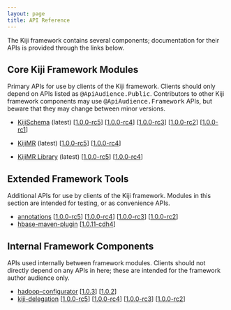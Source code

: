 ```yaml
---
layout: page
title: API Reference
---
```


The Kiji framework contains several components; documentation for their
APIs is provided through the links below.

## Core Kiji Framework Modules

Primary APIs for use by clients of the Kiji framework. Clients should
only depend on APIs listed as <tt>@ApiAudience.Public</tt>. Contributors
to other Kiji framework components may use <tt>@ApiAudience.Framework</tt>
APIs, but beware that they may change between minor versions.


* [KijiSchema](kiji-schema/1.0.0-rc5) (latest) 
  \[[1.0.0-rc5](kiji-schema/1.0.0-rc5)\]
  \[[1.0.0-rc4](kiji-schema/1.0.0-rc4)\]
  \[[1.0.0-rc3](kiji-schema/1.0.0-rc3)\]
  \[[1.0.0-rc2](kiji-schema/1.0.0-rc2)\]
  \[[1.0.0-rc1](kiji-schema/1.0.0-rc1)\]

* [KijiMR](kiji-mapreduce/1.0.0-rc5) (latest)
  \[[1.0.0-rc5](kiji-mapreduce/1.0.0-rc5)\]
  \[[1.0.0-rc4](kiji-mapreduce/1.0.0-rc4)\]

* [KijiMR Library](kiji-mapreduce-lib/1.0.0-rc5) (latest)
  \[[1.0.0-rc5](kiji-mapreduce-lib/1.0.0-rc5)\]
  \[[1.0.0-rc4](kiji-mapreduce-lib/1.0.0-rc4)\]

## Extended Framework Tools
Additional APIs for use by clients of the Kiji framework. Modules in this section
are intended for testing, or as convenience APIs.


<ul>
  <li><a href="annotations/1.0.0-rc5">annotations</a>
      [<a href="annotations/1.0.0-rc5">1.0.0-rc5</a>]
      [<a href="annotations/1.0.0-rc4">1.0.0-rc4</a>]
      [<a href="annotations/1.0.0-rc3">1.0.0-rc3</a>]
      [<a href="annotations/1.0.0-rc2">1.0.0-rc2</a>]
  </li>
  <li><a href="hbase-maven-plugin/1.0.11-cdh4">hbase-maven-plugin</a>
      [<a href="hbase-maven-plugin/1.0.11-cdh4">1.0.11-cdh4</a>]
  </li>
</ul>


## Internal Framework Components
APIs used internally between framework modules. Clients should not directly
depend on any APIs in here; these are intended for the framework author audience
only.

<ul>
  <li><a href="hadoop-configurator/1.0.3">hadoop-configurator</a>
      [<a href="hadoop-configurator/1.0.3">1.0.3</a>]
      [<a href="hadoop-configurator/1.0.2">1.0.2</a>]
  </li>
  <li><a href="kiji-delegation/1.0.0-rc5">kiji-delegation</a>
      [<a href="kiji-delegation/1.0.0-rc5">1.0.0-rc5</a>]
      [<a href="kiji-delegation/1.0.0-rc4">1.0.0-rc4</a>]
      [<a href="kiji-delegation/1.0.0-rc3">1.0.0-rc3</a>]
      [<a href="kiji-delegation/1.0.0-rc2">1.0.0-rc2</a>]
  </li>
</ul>
